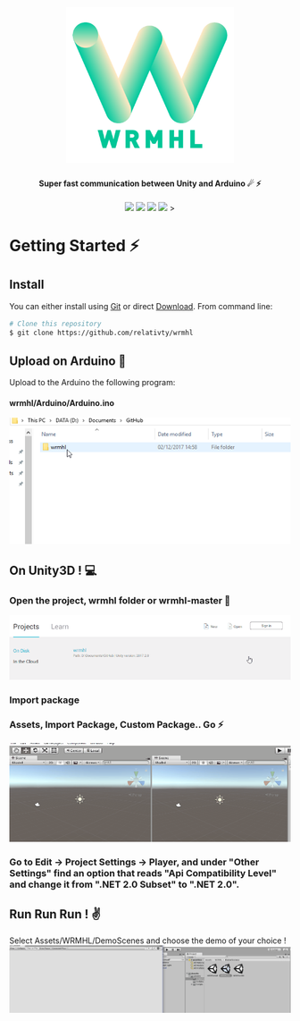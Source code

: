 <h1 align="center">
  <br>
  <a href="https://github.com/relativty/wrmhl"><img src="/img/wrmhl.png" width="300"></a>
</h1>

<h4 align="center">Super fast communication between Unity and Arduino ☄ ⚡️
</h4>

<p align="center">
  <img src="https://img.shields.io/github/license/relativty/wrmhl.svg">
  <img src="https://img.shields.io/github/stars/relativty/wrmhl.svg">
  <img src="https://img.shields.io/github/issues/relativty/wrmhl.svg">
  <img src="https://img.shields.io/github/issues/relativty/last-update/badges/shields/wrmhl.svg">
  	>
</p>

# Getting Started ⚡️
## Install
You can either install using [Git](https://git-scm.com/) or direct [Download](https://github.com/relativty/wrmhl/archive/master.zip). From command line:

```bash
# Clone this repository
$ git clone https://github.com/relativty/wrmhl
```

## Upload on Arduino 🤖
Upload to the Arduino the following program:
#### wrmhl/Arduino/Arduino.ino
<img src="/img/arduino-upload.gif">

## On Unity3D ! 💻
### Open the project, wrmhl folder or wrmhl-master 🌈
<img src="/img/unity-open.gif">

### Import package
### Assets, Import Package, Custom Package.. Go ⚡️
<img src="/img/unity-package.gif">

### Go to Edit -> Project Settings -> Player, and under "Other Settings" find an option that reads "Api Compatibility Level" and change it from ".NET 2.0 Subset" to ".NET 2.0".

## Run Run Run ! ✌️
Select Assets/WRMHL/DemoScenes and choose the demo of your choice !
<img src="/img/unity-play.gif">
